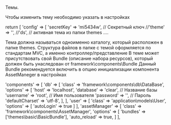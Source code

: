 Темы.

Чтобы изменить тему необходимо указать в настройках 

return [
    'config' => [
        'secretKey' => 'mi5434w', // Секретный ключ
        //'theme' => '', //'ds', // активная тема из папки themes
        ....

Тема должна называться одноименно каталогу, который расположен в папке themes.
Структура файлов в папке с темой оформляется по стандартам MVC, а именно контроллер/представление
В теме может присутствовать свой Bundle (описание набора ресурсов), который должен быть унаследован от framework\components\Bundle
Данный Bundle рекомендуется включить в опцию инициализации компонента AssetManeger в настройках

  'components' =>
        [
            'db' => [
                'class' => 'framework\\components\\db\\DataBase',
                'options' => [
                    'host' => 'localhost',
                    'database' => 'clear', // Название базы
                    'username' => 'root', // Имя пользователя
                    'password' => '', // Пароль
                    'defaultCharset' => 'utf-8',
                ],
            ],
            'user' => [
                'class' => 'application\\models\\User',
                'options' => [
                    'autoLogin' => true
                ]
            ],
            'assetManager' => [
                'class' => 'framework\\components\\AssetManager',
                'options' => [
                    'bundles' => ['themes\\basic\\BasicBundle'],
                    'auto_reload' => true,
                ]
            ],
